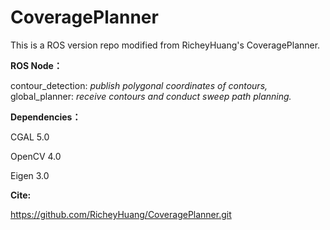 # CoveragePlanner
This is a ROS version repo modified from RicheyHuang's CoveragePlanner. 

**ROS Node：**

contour_detection: *publish polygonal coordinates of contours,*
global_planner: *receive contours and conduct sweep path planning.*


**Dependencies：**

CGAL 5.0

OpenCV 4.0

Eigen 3.0

**Cite:**

https://github.com/RicheyHuang/CoveragePlanner.git